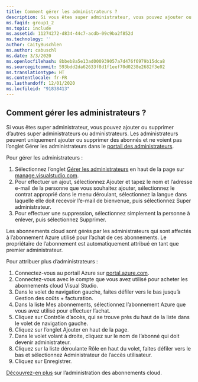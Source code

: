 ```yaml
---
title: Comment gérer les administrateurs ?
description: Si vous êtes super administrateur, vous pouvez ajouter ou supprimer d’autres super administrateurs ou administrateurs. Les administrateurs peuvent uniquement ajouter ou supprimer des abonnés...
ms.faqid: group1_2
ms.topic: include
ms.assetid: 11274272-d834-44c7-acdb-09c9ba2f852d
ms.technology: ''
author: CaityBuschlen
ms.author: cabuschl
ms.date: 3/3/2020
ms.openlocfilehash: 8bbeb8a5e13ad000939057a7d476f6979b15dca8
ms.sourcegitcommit: 593bdd2da62633f8d1f1eef70d0238e2682f3e02
ms.translationtype: HT
ms.contentlocale: fr-FR
ms.lasthandoff: 12/01/2020
ms.locfileid: "91838413"
---
```

## <a name="how-do-i-manage-administrators"></a>Comment gérer les administrateurs ?

Si vous êtes super administrateur, vous pouvez ajouter ou supprimer d’autres super administrateurs ou administrateurs. Les administrateurs peuvent uniquement ajouter ou supprimer des abonnés et ne voient pas l’onglet Gérer les administrateurs dans le [portail des administrateurs](https://manage.visualstudio.com).

Pour gérer les administrateurs :

1. Sélectionnez l’onglet [Gérer les administrateurs](https://manage.visualstudio.com/administrators) en haut de la page sur [manage.visualstudio.com](https://manage.visualstudio.com).
2. Pour effectuer un ajout, sélectionnez Ajouter et tapez le nom et l’adresse e-mail de la personne que vous souhaitez ajouter, sélectionnez le contrat approprié dans le menu déroulant, sélectionnez la langue dans laquelle elle doit recevoir l’e-mail de bienvenue, puis sélectionnez Super administrateur.
3. Pour effectuer une suppression, sélectionnez simplement la personne à enlever, puis sélectionnez Supprimer.

Les abonnements cloud sont gérés par les administrateurs qui sont affectés à l’abonnement Azure utilisé pour l’achat de ces abonnements. Le propriétaire de l’abonnement est automatiquement attribué en tant que premier administrateur.

Pour attribuer plus d’administrateurs :

1. Connectez-vous au portail Azure sur [portal.azure.com](https://portal.azure.com).
2. Connectez-vous avec le compte que vous avez utilisé pour acheter les abonnements cloud Visual Studio.
3. Dans le volet de navigation gauche, faites défiler vers le bas jusqu’à Gestion des coûts + facturation.
4. Dans la liste Mes abonnements, sélectionnez l’abonnement Azure que vous avez utilisé pour effectuer l’achat.
5. Cliquez sur Contrôle d’accès, qui se trouve près du haut de la liste dans le volet de navigation gauche.
6. Cliquez sur l’onglet Ajouter en haut de la page.
7. Dans le volet volant à droite, cliquez sur le nom de l’abonné qui doit devenir administrateur.
8. Cliquez sur la liste déroulante Rôle en haut du volet, faites défiler vers le bas et sélectionnez Administrateur de l’accès utilisateur.
9. Cliquez sur Enregistrer.

[Découvrez-en plus](https://docs.microsoft.com/visualstudio/subscriptions/cloud-admin) sur l’administration des abonnements cloud.

